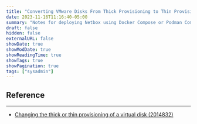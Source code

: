 ```yaml
---
title: "Converting VMware Disks From Thick Provisioning to Thin Provisioning"
date: 2023-11-16T11:16:40-05:00
summary: "Notes for deploying Netbox using Docker Compose or Podman Compose."
draft: false
hidden: false
externalURL: false
showDate: true
showModDate: true
showReadingTime: true
showTags: true
showPagination: true
tags: ["sysadmin"]
---
```


## Reference
---

- [Changing the thick or thin provisioning of a virtual disk (2014832)](https://kb.vmware.com/s/article/2014832)
